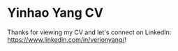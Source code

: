 # Yinhao Yang CV
Thanks for viewing my CV and let's connect on LinkedIn: https://www.linkedin.com/in/verionyang/!
